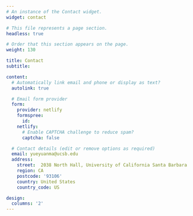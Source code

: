 ```yaml
---
# An instance of the Contact widget.
widget: contact

# This file represents a page section.
headless: true

# Order that this section appears on the page.
weight: 130

title: Contact
subtitle:

content:
  # Automatically link email and phone or display as text?
  autolink: true

  # Email form provider
  form:
    provider: netlify
    formspree:
      id:
    netlify:
      # Enable CAPTCHA challenge to reduce spam?
      captcha: false

  # Contact details (edit or remove options as required)
  email: yueyuanma@ucsb.edu
  address:
    street:  2038 North Hall, University of California Santa Barbara
    region: CA
    postcode: '93106'
    country: United States
    country_code: US

design:
  columns: '2'
---
```

